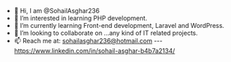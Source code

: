 - 👋 Hi, I am @SohailAsghar236
- 👀 I’m interested in learning PHP development.
- 🌱 I’m currently learning Front-end development, Laravel and WordPress.
- 💞️ I’m looking to collaborate on ...any kind of IT related projects.
- 📫 Reach me at:
  sohailasghar236@hotmail.com --- https://www.linkedin.com/in/sohail-asghar-b4b7a2134/

<!---
SohailAsghar236/SohailAsghar236 is a ✨ special ✨ repository because its `README.md` (this file) appears on your GitHub profile.
You can click the Preview link to take a look at your changes.
--->
